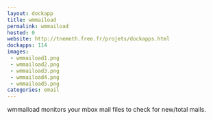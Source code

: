 ```yaml
---
layout: dockapp
title: wmmaiload
permalink: wmmaiload
hosted: 0
website: http://tnemeth.free.fr/projets/dockapps.html
dockapps: 114
images:
 - wmmaiload1.png
 - wmmaiload2.png
 - wmmaiload3.png
 - wmmaiload4.png
 - wmmaiload5.png
categories: email
---
```

wmmaiload monitors your mbox mail files to check for new/total mails.
